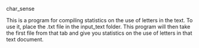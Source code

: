 char_sense

This is a program for compiling statistics on the use of letters in the text.
To use it, place the .txt file in the input_text folder.
This program will then take the first file from that tab and give you statistics on the use of letters in that text document.
